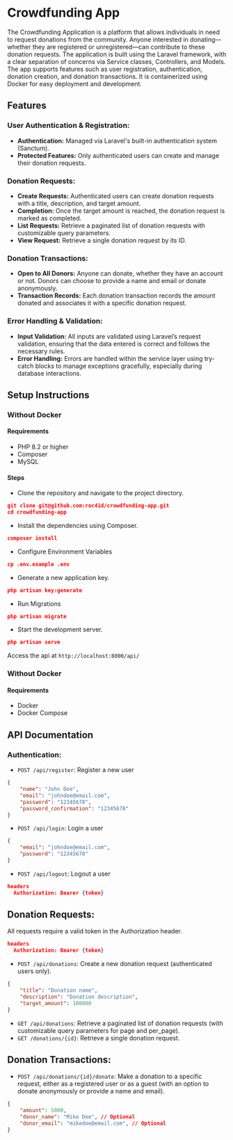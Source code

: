 # Crowdfunding App
The Crowdfunding Application is a platform that allows individuals in need to request donations from the community. Anyone interested in donating—whether they are registered or unregistered—can contribute to these donation requests. The application is built using the Laravel framework, with a clear separation of concerns via Service classes, Controllers, and Models. The app supports features such as user registration, authentication, donation creation, and donation transactions. It is containerized using Docker for easy deployment and development.

## Features
### User Authentication & Registration:
 - **Authentication:** Managed via Laravel's built-in authentication system (Sanctum).
 - **Protected Features:** Only authenticated users can create and manage their donation requests.
### Donation Requests:
 - **Create Requests:** Authenticated users can create donation requests with a title, description, and target amount.
 - **Completion:** Once the target amount is reached, the donation request is marked as completed.
 - **List Requests:** Retrieve a paginated list of donation requests with customizable query parameters.
 - **View Request:** Retrieve a single donation request by its ID.
### Donation Transactions:
 - **Open to All Donors:** Anyone can donate, whether they have an account or not. Donors can choose to provide a name and email or donate anonymously.
 - **Transaction Records:** Each donation transaction records the amount donated and associates it with a specific donation request.
### Error Handling & Validation:
 - **Input Validation:** All inputs are validated using Laravel’s request validation, ensuring that the data entered is correct and follows the necessary rules.
 - **Error Handling:** Errors are handled within the service layer using try-catch blocks to manage exceptions gracefully, especially during database interactions.

## Setup Instructions
### Without Docker
#### Requirements
 * PHP 8.2 or higher
 * Composer
 * MySQL

#### Steps
 * Clone the repository and navigate to the project directory.
```json
git clone git@github.com:roc41d/crowdfunding-app.git
cd crowdfunding-app
```
 * Install the dependencies using Composer.
```json
composer install
```
* Configure Environment Variables
```json
cp .env.example .env
```
* Generate a new application key.
```json
php artisan key:generate
```
* Run Migrations
```json
php artisan migrate
```
* Start the development server.
```json
php artisan serve
```
Access the api at `http://localhost:8000/api/`

### Without Docker
#### Requirements
 * Docker
 * Docker Compose

## API Documentation

### Authentication:
 - `POST /api/register`: Register a new user
```json
{
    "name": "John Doe", 
    "email": "johndoe@email.com", 
    "password": "12345678", 
    "password_confirmation": "12345678"
}
```
 - `POST /api/login`: Login a user
````json
{
    "email": "johndoe@email.com",
    "password": "12345678"
}
````
 - `POST /api/logout`: Logout a user
```json
headers
  Authorization: Bearer {token}
```

## Donation Requests:
All requests require a valid token in the Authorization header.
```json
headers
  Authorization: Bearer {token}
```
 - `POST /api/donations`: Create a new donation request (authenticated users only).
```json
{
    "title": "Donation name", 
    "description": "Donation description", 
    "target_amount": 100000
}
```
 - `GET /api/donations`: Retrieve a paginated list of donation requests (with customizable query parameters for page and per_page).
 - `GET /donations/{id}`: Retrieve a single donation request.

## Donation Transactions:
 - `POST /api/donations/{id}/donate`: Make a donation to a specific request, either as a registered user or as a guest (with an option to donate anonymously or provide a name and email).
```json
{
    "amount": 5000,
    "donor_name": "Mike Doe", // Optional
    "donor_email": "mikedoe@email.com", // Optional
}
```
